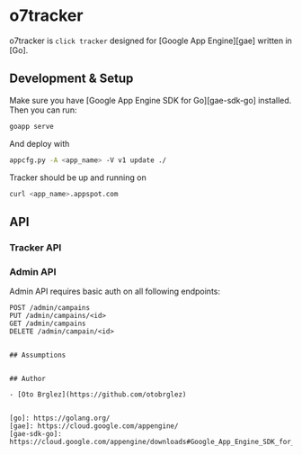 # o7tracker

o7tracker is `click tracker` designed for [Google App Engine][gae] written in [Go].


## Development & Setup

Make sure you have [Google App Engine SDK for Go][gae-sdk-go] installed. Then you can run:

```bash
goapp serve
```

And deploy with

```bash
appcfg.py -A <app_name> -V v1 update ./
```

Tracker should be up and running on 

```bash
curl <app_name>.appspot.com
```

## API

### Tracker API

### Admin API

Admin API requires basic auth on all following endpoints:

```
POST /admin/campains
PUT /admin/campains/<id>
GET /admin/campains
DELETE /admin/campain/<id>


## Assumptions


## Author

- [Oto Brglez](https://github.com/otobrglez)


[go]: https://golang.org/
[gae]: https://cloud.google.com/appengine/ 
[gae-sdk-go]: https://cloud.google.com/appengine/downloads#Google_App_Engine_SDK_for_Go
